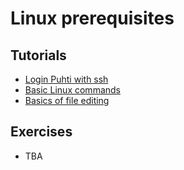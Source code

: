 # Linux prerequisites

## Tutorials
* [Login Puhti with ssh](../connecting/ssh-puhti.md)
* [Basic Linux commands](basic-linux-commands.md)
* [Basics of file editing](basic-file-editing.md)


## Exercises
* TBA
